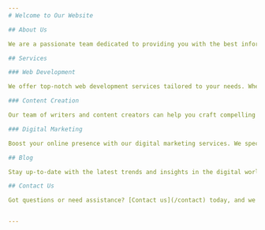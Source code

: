 ```yaml
---
# Welcome to Our Website

## About Us

We are a passionate team dedicated to providing you with the best information and services. Our goal is to make your life easier and more enjoyable.

## Services

### Web Development

We offer top-notch web development services tailored to your needs. Whether you need a simple website or a complex web application, we've got you covered.

### Content Creation

Our team of writers and content creators can help you craft compelling content for your website, blog, or social media channels.

### Digital Marketing

Boost your online presence with our digital marketing services. We specialize in SEO, social media marketing, and online advertising.

## Blog

Stay up-to-date with the latest trends and insights in the digital world. Check out our [blog](/blog) for informative articles and tips.

## Contact Us

Got questions or need assistance? [Contact us](/contact) today, and we'll be happy to assist you.


---
```


